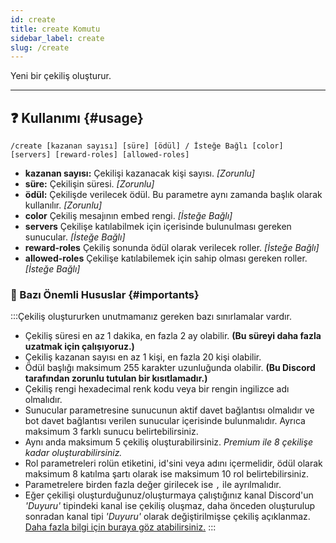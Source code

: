 ```yaml
---
id: create
title: create Komutu
sidebar_label: create
slug: /create
---
```

Yeni bir çekiliş oluşturur.

---

## ❓ Kullanımı {#usage}

`/create [kazanan sayısı] [süre] [ödül] / İsteğe Bağlı [color] [servers] [reward-roles] [allowed-roles]`

- **kazanan sayısı:** Çekilişi kazanacak kişi sayısı. *[Zorunlu]*
- **süre:** Çekilişin süresi. *[Zorunlu]*
- **ödül:** Çekilişde verilecek ödül. Bu parametre aynı zamanda başlık olarak kullanılır. *[Zorunlu]*
- **color** Çekiliş mesajının embed rengi. *[İsteğe Bağlı]*
- **servers** Çekilişe katılabilmek için içerisinde bulunulması gereken sunucular. *[İsteğe Bağlı]*
- **reward-roles** Çekiliş sonunda ödül olarak verilecek roller. *[İsteğe Bağlı]*
- **allowed-roles** Çekilişe katılabilemek için sahip olması gereken roller. *[İsteğe Bağlı]*

### 💢 Bazı Önemli Hususlar {#importants}
:::Çekiliş oluştururken unutmamanız gereken bazı sınırlamalar vardır. 

* Çekiliş süresi en az 1 dakika, en fazla 2 ay olabilir. **(Bu süreyi daha fazla uzatmak için çalışıyoruz.)**
* Çekiliş kazanan sayısı en az 1 kişi, en fazla 20 kişi olabilir.
* Ödül başlığı maksimum 255 karakter uzunluğunda olabilir. **(Bu Discord tarafından zorunlu tutulan bir kısıtlamadır.)**
* Çekiliş rengi hexadecimal renk kodu veya bir rengin ingilizce adı olmalıdır.
* Sunucular parametresine sunucunun aktif davet bağlantısı olmalıdır ve bot davet bağlantısı verilen sunucular içerisinde bulunmalıdır. Ayrıca maksimum 3 farklı sunucu belirtebilirsiniz.
* Aynı anda maksimum 5 çekiliş oluşturabilirsiniz. *Premium ile 8 çekilişe kadar oluşturabilirsiniz.*
* Rol parametreleri rolün etiketini, id'sini veya adını içermelidir, ödül olarak maksimum 8 katılma şartı olarak ise maksimum 10 rol belirtebilirsiniz.
* Parametrelere birden fazla değer girilecek ise `,` ile ayrılmalıdır.
* Eğer çekilişi oluşturduğunuz/oluşturmaya çalıştığınız kanal Discord'un _'Duyuru'_ tipindeki kanal ise çekiliş oluşmaz,
  daha önceden oluşturulup sonradan kanal tipi _'Duyuru'_ olarak değiştirilmişse çekiliş açıklanmaz. 
  [Daha fazla bilgi için buraya göz atabilirsiniz.](/docs/general/faq#can-asena-giveaway-announcement-channel)
:::